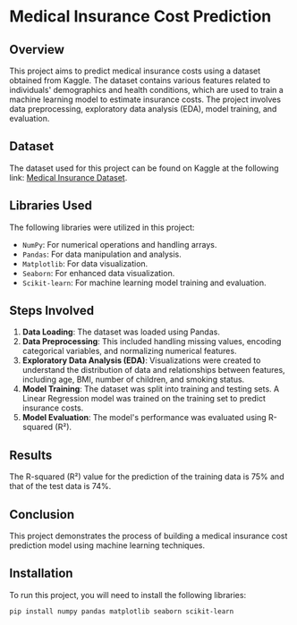 # Medical Insurance Cost Prediction

## Overview

This project aims to predict medical insurance costs using a dataset obtained from Kaggle. The dataset contains various features related to individuals' demographics and health conditions, which are used to train a machine learning model to estimate insurance costs. The project involves data preprocessing, exploratory data analysis (EDA), model training, and evaluation.

## Dataset

The dataset used for this project can be found on Kaggle at the following link: [Medical Insurance Dataset](https://www.kaggle.com/datasets/mirichoi0218/insurance).

## Libraries Used

The following libraries were utilized in this project:

- `NumPy`: For numerical operations and handling arrays.
- `Pandas`: For data manipulation and analysis.
- `Matplotlib`: For data visualization.
- `Seaborn`: For enhanced data visualization.
- `Scikit-learn`: For machine learning model training and evaluation.

## Steps Involved

1. **Data Loading**: The dataset was loaded using Pandas.
2. **Data Preprocessing**: This included handling missing values, encoding categorical variables, and normalizing numerical features.
3. **Exploratory Data Analysis (EDA)**: Visualizations were created to understand the distribution of data and relationships between features, including age, BMI, number of children, and smoking status.
4. **Model Training**: The dataset was split into training and testing sets. A Linear Regression model was trained on the training set to predict insurance costs.
5. **Model Evaluation**: The model's performance was evaluated using R-squared (R²).

## Results

The R-squared (R²) value for the prediction of the training data is 75% and that of the test data is 74%.

## Conclusion

This project demonstrates the process of building a medical insurance cost prediction model using machine learning techniques.

## Installation

To run this project, you will need to install the following libraries:

```bash
pip install numpy pandas matplotlib seaborn scikit-learn
